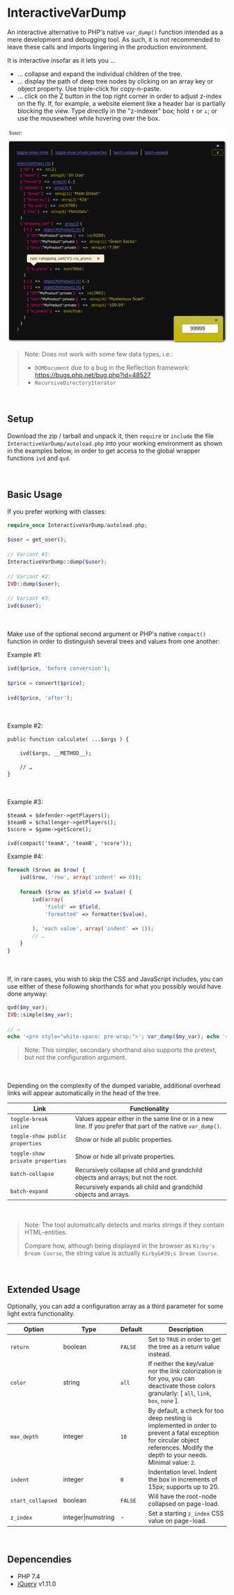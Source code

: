 
# InteractiveVarDump

An interactive alternative to PHP's native `var_dump()` function intended as a mere development and debugging tool. As such, it is not recommended to leave these calls and imports lingering in the production environment.

It is interactive insofar as it lets you …

* … collapse and expand the individual children of the tree.
* … display the path of deep tree nodes by clicking on an array key or object property. Use triple-click for copy-n-paste.
* … click on the Z button in the top right corner in order to adjust z-index on the fly. If, for example, a website element like a header bar is partially blocking the view. Type directly in the "z-indexer" box; hold <kbd>↑</kbd> or <kbd>↓</kbd>; or use the mousewheel while hovering over the box.

![Example dump](README__example-03.png)

> Note: Does not work with some few data types, i.e.:
>
> * `DOMDocument` due to a bug in the Reflection framework: https://bugs.php.net/bug.php?id=48527
> * `RecursiveDirectoryIterator`


 　​

## Setup

Download the zip / tarball and unpack it, then `require` or `include` the file `InteractiveVarDump/autoload.php` into your working environment as shown in the examples below, in order to get access to the global wrapper functions `ivd` and `qvd`.


 　​

## Basic Usage

If you prefer working with classes:

```php
require_once InteractiveVarDump/autoload.php;

$user = get_user();

// Variant #1:
InteractiveVarDump::dump($user);

// Variant #2:
IVD::dump($user);

// Variant #3:
ivd($user);
```


　​

Make use of the optional second argument or PHP's native `compact()` function in order to distinguish several trees and values from one another:

Example #1:

```php
ivd($price, 'before conversion');

$price = convert($price);

ivd($price, 'after');
```


　​

Example #2:

```
public function calculate( ...$args ) {

	ivd($args, __METHOD__);

	// …
}
```


　​

Example #3:

```
$teamA = $defender->getPlayers();
$teamB = $challenger->getPlayers();
$score = $game->getScore();

ivd(compact('teamA', 'teamB', 'score'));
```


Example #4:

```php
foreach ($rows as $row) {
	ivd($row, 'row', array('indent' => 0));

	foreach ($row as $field => $value) {
		ivd(array(
			'field' => $field,
			'formatted' => formatter($value),

		), 'each value', array('indent' => 1));
		// …
	}
}
```


　​

If, in rare cases, you wish to skip the CSS and JavaScript includes, you can use either of these following shorthands for what you possibly would have done anyway:

```php
qvd($my_var);
IVD::simple($my_var);

// →
echo '<pre style="white-space: pre-wrap;">'; var_dump($my_var); echo '</pre><br />';
```

> Note: This simpler, secondary shorthand also supports the pretext, but not the configuration argument.


　​

Depending on the complexity of the dumped variable, additional overhead links will appear automatically in the head of the tree.

Link | Functionality
---- | -------------
`toggle-break inline` | Values appear either in the same line or in a new line. If you prefer that part of the native `var_dump()`.
`toggle-show public  properties` | Show or hide all public properties.
`toggle-show private properties` | Show or hide all private properties.
`batch-collapse` | Recursively collapse all child and grandchild objects and arrays; but not the root.
`batch-expand` | Recursively expands all child and grandchild objects and arrays.


　​

> Note: The tool automatically detects and marks strings if they contain HTML-entities.
>
> Compare how, although being displayed in the browser as `Kirby's Dream Course`, the string value is actually `Kirby&#39;s Dream Course`.


 　​

## Extended Usage

Optionally, you can add a configuration array as a third parameter for some light extra functionality.

Option | Type | Default | Description
------ | ---- | ------- | -----------
`return` | boolean | `FALSE` | Set to `TRUE` in order to get the tree as a return value instead.
`color` | string | `all` | If neither the key/value nor the link colorization is for you, you can deactivate those colors granularly: [ `all`, `link`, `box`, `none` ].
`max_depth` | integer | `10` | By default, a check for too deep nesting is implemented in order to prevent a fatal exception for circular object references. Modify the depth to your needs. Minimal value: `2`.
`indent` | integer | `0` | Indentation level. Indent the box in increments of 15px; supports up to 20.
`start_collapsed` | boolean | `FALSE` | Will have the root-node collapsed on page-load.
`z_index` | integer\|numstring | - | Set a starting `z_index` CSS value on page-load.


　​

## Depencendies

* PHP 7.4
* [jQuery](https://github.com/jquery/jquery) v1.11.0

